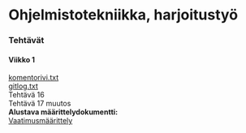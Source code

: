 # Ohjelmistotekniikka, harjoitustyö
### Tehtävät
#### Viikko 1
[komentorivi.txt](https://github.com/lottapispa/ot-harjoitystyo/blob/master/laskarit/viikko1/komentorivi.txt)\
[gitlog.txt](https://github.com/lottapispa/ot-harjoitystyo/blob/master/laskarit/viikko1/gitlog.txt)\
Tehtävä 16\
Tehtävä 17 muutos\
**Alustava määrittelydokumentti:**\
[Vaatimusmäärittely](https://github.com/lottapispa/ot-harjoitystyo/blob/master/dokumentaatio/vaatimusmaarittely.md)
